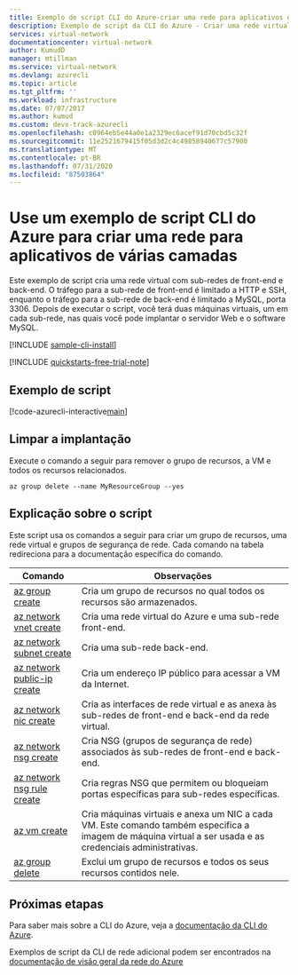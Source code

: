 ```yaml
---
title: Exemplo de script CLI do Azure-criar uma rede para aplicativos de várias camadas
description: Exemplo de script da CLI do Azure - Criar uma rede virtual para aplicativos de várias camadas.
services: virtual-network
documentationcenter: virtual-network
author: KumudD
manager: mtillman
ms.service: virtual-network
ms.devlang: azurecli
ms.topic: article
ms.tgt_pltfrm: ''
ms.workload: infrastructure
ms.date: 07/07/2017
ms.author: kumud
ms.custom: devx-track-azurecli
ms.openlocfilehash: c0964eb5e44a0e1a2329ec6acef91d70cbd5c32f
ms.sourcegitcommit: 11e2521679415f05d3d2c4c49858940677c57900
ms.translationtype: MT
ms.contentlocale: pt-BR
ms.lasthandoff: 07/31/2020
ms.locfileid: "87503864"
---
```

# <a name="use-an-azure-cli-script-sample-to-create-a-network-for-multi-tier-applications"></a>Use um exemplo de script CLI do Azure para criar uma rede para aplicativos de várias camadas

Este exemplo de script cria uma rede virtual com sub-redes de front-end e back-end. O tráfego para a sub-rede de front-end é limitado a HTTP e SSH, enquanto o tráfego para a sub-rede de back-end é limitado a MySQL, porta 3306. Depois de executar o script, você terá duas máquinas virtuais, um em cada sub-rede, nas quais você pode implantar o servidor Web e o software MySQL.

[!INCLUDE [sample-cli-install](../../../includes/sample-cli-install.md)]

[!INCLUDE [quickstarts-free-trial-note](../../../includes/quickstarts-free-trial-note.md)]


## <a name="sample-script"></a>Exemplo de script


[!code-azurecli-interactive[main](../../../cli_scripts/virtual-network/virtual-network-multi-tier-application/virtual-network-multi-tier-application.sh  "Virtual network for multi-tier application")]

## <a name="clean-up-deployment"></a>Limpar a implantação 

Execute o comando a seguir para remover o grupo de recursos, a VM e todos os recursos relacionados.

```azurecli
az group delete --name MyResourceGroup --yes
```

## <a name="script-explanation"></a>Explicação sobre o script

Este script usa os comandos a seguir para criar um grupo de recursos, uma rede virtual e grupos de segurança de rede. Cada comando na tabela redireciona para a documentação específica do comando.

| Comando | Observações |
|---|---|
| [az group create](/cli/azure/group) | Cria um grupo de recursos no qual todos os recursos são armazenados. |
| [az network vnet create](/cli/azure/network/vnet) | Cria uma rede virtual do Azure e uma sub-rede front-end. |
| [az network subnet create](/cli/azure/network/vnet/subnet) | Cria uma sub-rede back-end. |
| [az network public-ip create](/cli/azure/network/public-ip) | Cria um endereço IP público para acessar a VM da Internet. |
| [az network nic create](/cli/azure/network/nic) | Cria as interfaces de rede virtual e as anexa às sub-redes de front-end e back-end da rede virtual. |
| [az network nsg create](/cli/azure/network/nsg) | Cria NSG (grupos de segurança de rede) associados às sub-redes de front-end e back-end. |
| [az network nsg rule create](/cli/azure/network/nsg/rule) |Cria regras NSG que permitem ou bloqueiam portas específicas para sub-redes específicas. |
| [az vm create](/cli/azure/vm) | Cria máquinas virtuais e anexa um NIC a cada VM. Este comando também especifica a imagem de máquina virtual a ser usada e as credenciais administrativas. |
| [az group delete](/cli/azure/group) | Exclui um grupo de recursos e todos os seus recursos contidos nele. |

## <a name="next-steps"></a>Próximas etapas

Para saber mais sobre a CLI do Azure, veja a [documentação da CLI do Azure](/cli/azure).

Exemplos de script da CLI de rede adicional podem ser encontrados na [documentação de visão geral da rede do Azure](../cli-samples.md)
